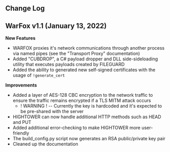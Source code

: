 ## Change Log

## WarFox v1.1 (January 13, 2022)

**New Features**

- WARFOX proxies it's network communications through another process via named pipes (see the "Transport Proxy" documentation)
- Added "CUBDROP", a C# payload dropper and DLL side-sideloading utility that executes payloads created by FILEGUARD
- Added the ability to generated new self-signed certificates with the usage of `!generate_cert`

**Improvements**

- Added a layer of AES-128 CBC encryption to the network traffic to ensure the traffic remains encrypted if a TLS MITM attack occurs
    - ! WARNING ! -- Currently the key is hardcoded and it's expected to be pre-shared with the server
- HIGHTOWER can now handle additional HTTP methods such as HEAD and PUT
- Added additional error-checking to make HIGHTOWER more user-friendly
- The build_config.py script now generates an RSA public/private key pair
- Cleaned up the documentation
